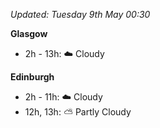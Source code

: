 *Updated: Tuesday 9th May 00:30*

**Glasgow**

* 2h - 13h: :cloud: Cloudy

**Edinburgh**

* 2h - 11h: :cloud: Cloudy
* 12h, 13h: :partly_sunny: Partly Cloudy
